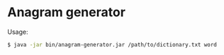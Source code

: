# Anagram generator

Usage:
```sh
$ java -jar bin/anagram-generator.jar /path/to/dictionary.txt word
```
